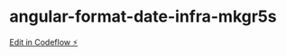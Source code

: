 # angular-format-date-infra-mkgr5s

[Edit in Codeflow ⚡️](https://stackblitz.com/~/github.com/chienhsiang-hung/angular-format-date-infra-mkgr5s)